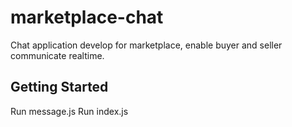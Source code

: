 # marketplace-chat
Chat application develop for marketplace, enable buyer and seller communicate realtime.

## Getting Started
Run message.js
Run index.js
